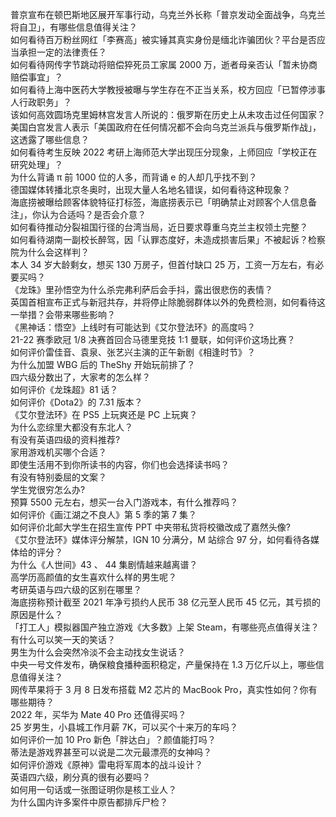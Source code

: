 普京宣布在顿巴斯地区展开军事行动，乌克兰外长称「普京发动全面战争，乌克兰将自卫」，有哪些信息值得关注？  
如何看待百万粉丝网红「李赛高」被实锤其真实身份是缅北诈骗团伙？平台是否应当承担一定的法律责任？  
如何看待网传字节跳动将赔偿猝死员工家属 2000 万，逝者母亲否认「暂未协商赔偿事宜」？  
如何看待上海中医药大学教授被曝与学生存在不正当关系，校方回应「已暂停涉事人行政职务」？  
该如何高效圆场克里姆林宫发言人所说的：俄罗斯在历史上从未攻击过任何国家？  
美国白宫发言人表示「美国政府在任何情况都不会向乌克兰派兵与俄罗斯作战」，这透露了哪些信息？  
如何看待考生反映 2022 考研上海师范大学出现压分现象，上师回应「学校正在研究处理」？  
为什么背诵 π 前 1000 位的人多，而背诵 e 的人却几乎找不到？  
德国媒体转播北京冬奥时，出现大量人名地名错误，如何看待这种现象？  
海底捞被曝给顾客体貌特征打标签，海底捞表示已「明确禁止对顾客个人信息备注」，你认为合适吗？是否会介意？  
如何看待推动分裂祖国行径的台湾当局，近日要求尊重乌克兰主权领土完整？  
如何看待湖南一副校长醉驾，因「认罪态度好，未造成损害后果」不被起诉？检察院为什么会这样判？  
本人 34 岁大龄剩女，想买 130 万房子，但首付缺口 25 万，工资一万左右，有必要买吗？  
《龙珠》里孙悟空为什么杀完弗利萨后会手抖，露出很悲伤的表情？  
英国首相宣布正式与新冠共存，并将停止除脆弱群体以外的免费检测，如何看待这一举措？会带来哪些影响？  
《黑神话：悟空》上线时有可能达到《艾尔登法环》的高度吗？  
21-22 赛季欧冠 1/8 决赛首回合马德里竞技 1:1 曼联，如何评价这场比赛？  
如何评价雷佳音、袁泉、张艺兴主演的正午新剧《相逢时节》？  
为什么加盟 WBG 后的 TheShy 开始玩前排了？  
四六级分数出了，大家考的怎么样？  
如何评价《龙珠超》81 话？  
如何评价《Dota2》的 7.31 版本？  
《艾尔登法环》在 PS5 上玩爽还是 PC 上玩爽？  
为什么恋综里大都没有东北人？  
有没有英语四级的资料推荐?  
家用游戏机买哪个合适？  
即使生活用不到你所读书的内容，你们也会选择读书吗？  
有没有特别委屈的文案？  
学生党很穷怎么办?  
预算 5500 元左右，想买一台入门游戏本，有什么推荐吗？  
如何评价《画江湖之不良人》第 5 季的第 7 集？  
如何评价北邮大学生在招生宣传 PPT 中夹带私货将校徽改成了嘉然头像?  
《艾尔登法环》媒体评分解禁，IGN 10 分满分，M 站综合 97 分，如何看待各媒体给的评分？  
为什么《人世间》43 、 44 集剧情越来越离谱？  
高学历高颜值的女生喜欢什么样的男生呢？  
考研英语与四六级的区别在哪里？  
海底捞称预计截至 2021 年净亏损约人民币 38 亿元至人民币 45 亿元，其亏损的原因是什么？  
「打工人」模拟器国产独立游戏《大多数》上架 Steam，有哪些亮点值得关注？  
有什么可以笑一天的笑话？  
男生为什么会突然冷淡不会主动找女生说话？  
中央一号文件发布，确保粮食播种面积稳定，产量保持在 1.3 万亿斤以上，哪些信息值得关注？  
网传苹果将于 3 月 8 日发布搭载 M2 芯片的 MacBook Pro，真实性如何？你有哪些期待？  
2022 年，买华为 Mate 40 Pro 还值得买吗？  
25 岁男生，小县城工作月薪 7K，可以买个十来万的车吗？  
如何评价一加 10 Pro 新色「胖达白」？颜值能打吗？  
蒂法是游戏界甚至可以说是二次元最漂亮的女神吗？  
如何评价游戏《原神》雷电将军周本的战斗设计？  
英语四六级，刷分真的很有必要吗？  
如何用一句话或一张图证明你是核工业人？  
为什么国内许多案件中原告都排斥尸检？  
